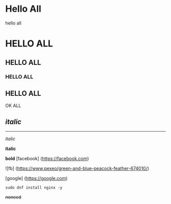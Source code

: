 <h1> Hello All</h1>
hello all

# HELLO ALL 
## HELLO ALL
### HELLO ALL

HELLO ALL
---

OK ALL

*italic*
---
---

_italic_

**italic**

__bold__
[facebook] (https://facebook.com)

![fb] (https://www.pexeo/green-and-blue-peacock-feather-674010/)

[google] (https://google.com)

```
sudo dnf install nginx -y 
```

~~noneed~~

